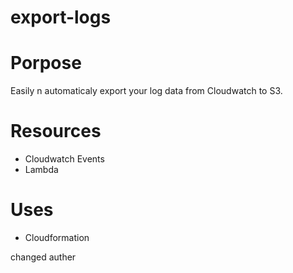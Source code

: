 # export-logs

# Porpose
Easily n automaticaly export your log data from Cloudwatch to S3.

# Resources
- Cloudwatch Events
- Lambda

# Uses
- Cloudformation

changed auther